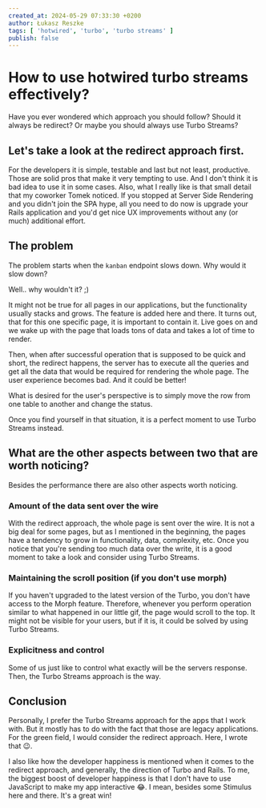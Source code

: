 ```yaml
---
created_at: 2024-05-29 07:33:30 +0200
author: Łukasz Reszke
tags: [ 'hotwired', 'turbo', 'turbo streams' ]
publish: false
---
```


# How to use hotwired turbo streams effectively?

Have you ever wondered which approach you should follow?
Should it always be redirect? Or maybe you should always use Turbo Streams?

## Let's take a look at the redirect approach first.

For the developers it is simple, testable and last but not least, productive.
Those are solid pros that make it very tempting to use. And I don't think it is bad idea to use it in some cases.
Also, what I really like is that small detail that my coworker Tomek noticed. If you stopped at Server Side Rendering
and you didn't join the SPA hype, all you need to do now is upgrade your Rails application and you'd get nice UX
improvements without any (or much) additional effort.

## The problem

The problem starts when the `kanban` endpoint slows down. Why would it slow down?

Well.. why wouldn't it? ;) 

It might not be true for all pages
in our applications, but the functionality usually stacks and grows. The feature is added here and there. It turns out,
that for this one specific page, it is important to contain it. Live goes on and we wake up with the page that loads
tons of data and takes a lot of time to render.

Then, when after successful operation that is supposed to be quick and short, the redirect happens,
the server has to execute all the queries and get all the data that would be required for
rendering the whole page. The user experience becomes bad. And it could be better!

What is desired for the user's perspective is to simply
move the row from one table to another and change the status.

Once you find yourself in that situation, it is a perfect moment to use Turbo Streams instead.

## What are the other aspects between two that are worth noticing?

Besides the performance there are also other aspects worth noticing.

### Amount of the data sent over the wire 

With the redirect approach, the whole page is sent over the wire. It is not a big deal for some pages, but as I mentioned
in the beginning, the pages have a tendency to grow in functionality, data, complexity, etc. Once you notice that you're
sending too much data over the write, it is a good moment to take a look and consider using Turbo Streams.

### Maintaining the scroll position (if you don't use morph)

If you haven't upgraded to the latest version of the Turbo, you don't have access to the Morph feature.
Therefore, whenever you perform operation similar to what happened in our little gif, the page would scroll to the top.
It might not be visible for your users, but if it is, it could be solved by using Turbo Streams.

### Explicitness and control

Some of us just like to control what exactly will be the servers response. Then, the Turbo Streams approach is the way.

## Conclusion

Personally, I prefer the Turbo Streams approach for the apps that I work with. But it mostly has to do with the
fact that those are legacy applications. For the green field, I would consider the redirect approach. Here, I wrote that 😉.

I also like how the developer happiness is mentioned when it comes to the redirect approach, and generally, the direction of 
Turbo and Rails. To me, the biggest boost of developer happiness is that I don't have to use JavaScript to make my app
interactive 😂. I mean, besides some Stimulus here and there. It's a great win!
